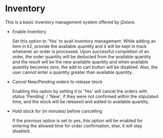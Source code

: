 # Inventory

This is a basic inventory management system offered by j2store.

* Enable Inventory

    Set this option to 'Yes' to avail inventory management. While adding an item in k2, provide the available quantity and it will be kept in track whenever an order is processed. Upon successful completion of an order, the order quantity will be deducted from the available quantity and the result will be the new available quantity and when available quantity becomes zero, the add to cart button will be disabled. Also, the user cannot enter a quantity greater than available quantity.
    
* Cancel New/Pending orders to release stock

    Enabling this option by setting it to 'Yes' will cancel the orders with status 'Pending' / 'New', if they were not confirmed within the stipulated time, and the stock will be released and added to available quantity.

* Hold stock for (in minutes) before cancelling

    If the previous option is set to yes, this option will be enabled for entering the allowed time for order confirmation, else, it will stay disabled.